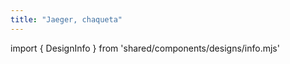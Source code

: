 ```yaml
---
title: "Jaeger, chaqueta"
---
```


import { DesignInfo } from 'shared/components/designs/info.mjs'

<DesignInfo design='jaeger' docs />

